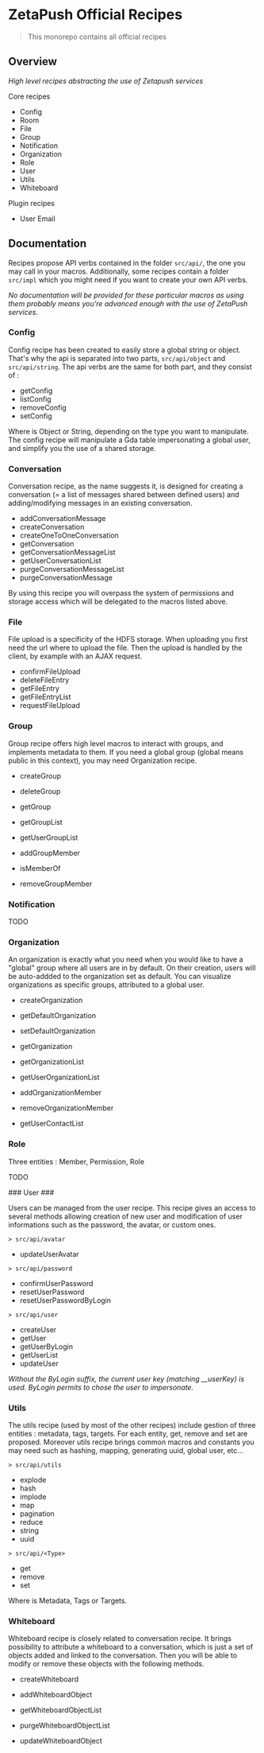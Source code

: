 # ZetaPush Official Recipes

> This monorepo contains all official recipes 

## Overview

*High level recipes abstracting the use of Zetapush services*

Core recipes

- Config
- Room
- File
- Group
- Notification
- Organization
- Role
- User
- Utils
- Whiteboard

Plugin recipes

- User Email

## Documentation

Recipes propose API verbs contained in the folder `src/api/`, the one you may call in your macros. Additionally, some recipes contain a folder `src/impl` which you might need if you want to create your own API verbs. 

*No documentation will be provided for these particular macros as using them probably means you're advanced enough with the use of ZetaPush services.*

### Config ###

Config recipe has been created to easily store a global string or object. That's why the api is separated into two parts, `src/api/object` and `src/api/string`. The api verbs are the same for both part, and they consist of :

* get<Type>Config
* list<Type>Config
* remove<Type>Config
* set<Type>Config

Where <Type> is Object or String, depending on the type you want to manipulate. The config recipe will manipulate a Gda table impersonating a global user, and simplify you the use of a shared storage.


### Conversation ###

Conversation recipe, as the name suggests it, is designed for creating a conversation (= a list of messages shared between defined users) and adding/modifying messages in an existing conversation.

* addConversationMessage
* createConversation
* createOneToOneConversation
* getConversation
* getConversationMessageList
* getUserConversationList
* purgeConversationMessageList
* purgeConversationMessage

By using this recipe you will overpass the system of permissions and storage access which will be delegated to the macros listed above.

### File ###

File upload is a specificity of the HDFS storage. When uploading you first need the url where to upload the file. Then the upload is handled by the client, by example with an AJAX request.

* confirmFileUpload
* deleteFileEntry
* getFileEntry
* getFileEntryList
* requestFileUpload

### Group ###

Group recipe offers high level macros to interact with groups, and implements metadata to them. If you need a global group (global means public in this context), you may need Organization recipe.

* createGroup
* deleteGroup
* getGroup
* getGroupList
* getUserGroupList

* addGroupMember
* isMemberOf
* removeGroupMember

### Notification ###

TODO

### Organization ###

An organization is exactly what you need when you would like to have a "global" group where all users are in by default.
On their creation, users will be auto-addded to the organization set as default. You can visualize organizations as specific groups, attributed to a global user.

* createOrganization
* getDefaultOrganization
* setDefaultOrganization
* getOrganization
* getOrganizationList
* getUserOrganizationList

* addOrganizationMember
* removeOrganizationMember

* getUserContactList

### Role ###

Three entities : Member, Permission, Role

TODO

### User ###

Users can be managed from the user recipe. This recipe gives an access to several methods allowing creation of new user and modification of user informations such as the password, the avatar, or custom ones.

`> src/api/avatar`
* updateUserAvatar

`> src/api/password`
* confirmUserPassword
* resetUserPassword
* resetUserPasswordByLogin

`> src/api/user`
* createUser
* getUser
* getUserByLogin
* getUserList
* updateUser

*Without the ByLogin suffix, the current user key (matching __userKey) is used. ByLogin permits to chose the user to impersonate.*

### Utils ###

The utils recipe (used by most of the other recipes) include gestion of three entities : metadata, tags, targets. For each entity, get, remove and set are proposed.
Moreover utils recipe brings common macros and constants you may need such as hashing, mapping, generating uuid, global user, etc...

`> src/api/utils`
* explode
* hash
* implode
* map
* pagination
* reduce
* string
* uuid

`> src/api/<Type>`
* get<Type>
* remove<Type>
* set<Type>

Where <Type> is Metadata, Tags or Targets.

### Whiteboard ###

Whiteboard recipe is closely related to conversation recipe. It brings possibility to attribute a whiteboard to a conversation, which is just a set of objects added and linked to the conversation. Then you will be able to modify or remove these objects with the following methods.

* createWhiteboard

* addWhiteboardObject
* getWhiteboardObjectList
* purgeWhiteboardObjectList
* updateWhiteboardObject









